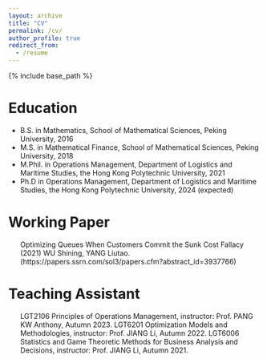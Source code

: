 ```yaml
---
layout: archive
title: "CV"
permalink: /cv/
author_profile: true
redirect_from:
  - /resume
---
```


{% include base_path %}

Education
======
* B.S. in Mathematics, School of Mathematical Sciences, Peking University, 2016
* M.S. in Mathematical Finance, School of Mathematical Sciences, Peking University, 2018
* M.Phil. in Operations Management, Department of Logistics and Maritime Studies, the Hong Kong Polytechnic University, 2021
* Ph.D in Operations Management, Department of Logistics and Maritime Studies, the Hong Kong Polytechnic University, 2024 (expected)

Working Paper
======
  <ul> Optimizing Queues When Customers Commit the Sunk Cost Fallacy (2021) 
    WU Shining, YANG Liutao.
  (https://papers.ssrn.com/sol3/papers.cfm?abstract_id=3937766)</ul>
  
Teaching Assistant
======
  <ul>
    LGT2106 Principles of Operations Management, instructor: Prof. PANG KW Anthony, Autumn 2023.  
    LGT6201 Optimization Models and Methodologies, instructor: Prof. JIANG Li, Autumn 2022.  
    LGT6006 Statistics and Game Theoretic Methods for Business Analysis and Decisions, instructor: Prof. JIANG Li, Autumn 2021. 
  </ul>
  

